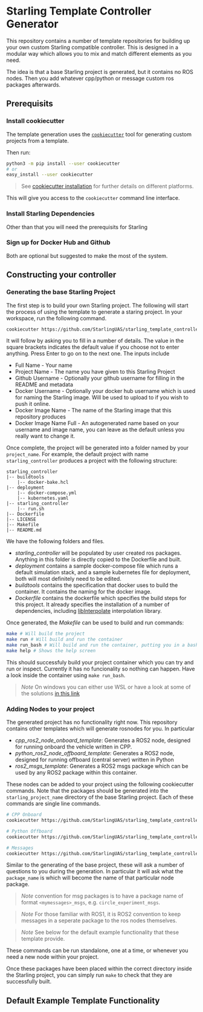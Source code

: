 # Starling Template Controller Generator

This repository contains a number of template repositories for building up your own custom Starling compatible controller. This is designed in a modular way which allows you to mix and match different elements as you need. 

The idea is that a base Starling project is generated, but it contains no ROS nodes. Then you add whatever cpp/python or message custom ros packages afterwards. 

## Prerequisits

### Install cookiecutter
The template generation uses the [`cookiecutter`](https://cookiecutter.readthedocs.io/en/stable/README.html) tool for generating custom projects from a template. 

Then run:
```sh
python3 -m pip install --user cookiecutter
# or 
easy_install --user cookiecutter
```
> See [cookiecutter installation](https://cookiecutter.readthedocs.io/en/stable/installation.html) for further details on different platforms. 

This will give you access to the `cookiecutter` command line interface. 

### Install Starling Dependencies

Other than that you will need the prerequisits for Starling

### Sign up for Docker Hub and Github

Both are optional but suggested to make the most of the system. 

## Constructing your controller

### Generating the base Starling Project

The first step is to build your own Starling project. The following will start the process of using the template to generate a staring project. In your workspace, run the following command. 

```bash
cookiecutter https://github.com/StarlingUAS/starling_template_controller.git --directory starling_template
```

It will follow by asking you to fill in a number of details. The value in the square brackets indicates the default value if you choose not to enter anything. Press Enter to go on to the next one. The inputs include
- Full Name - Your name
- Project Name - The name you have given to this Starling Project
- Github Username - Optionally your github username for filling in the README and metadata
- Docker Username - Optionally your docker hub username which is used for naming the Starling image. Will be used to upload to if you wish to push it online.
- Docker Image Name - The name of the Starling image that this repository produces
- Docker Image Name Full - An autogenerated name based on your username and image name, you can leave as the default unless you really want to change it.

Once complete, the project will be generated into a folder named by your `project_name`. For example, the default project with name `starling_controller` produces a project with the following structure:
```
starling_controller
|-- buildtools
    |-- docker-bake.hcl
|-- deployment
    |-- docker-compose.yml
    |-- kubernetes.yaml
|-- starling_controller
    |-- run.sh
|-- Dockerfile
|-- LICENSE
|-- Makefile
|-- README.md
```

We have the following folders and files.

- *starling_controller* will be populated by user created ros packages. Anything in this folder is directly  copied to the Dockerfile and built.
- *deployment* contains a sample docker-compose file which runs a default simulation stack, and a sample kubernetes file for deployment, both will most definitely need to be edited.
- *buildtools* contains the specification that docker uses to build the container. It contains the naming for the docker image. 
- *Dockerfile* contains the dockerfile which specifies the build steps for this project. It already specifies the installation of a number of dependencies, including [libInterpolate](https://github.com/CD3/libInterpolate) interpolation library. 

Once generated, the *Makefile* can be used to build and run commands:
```sh
make # Will build the project
make run # Will build and run the container
make run_bash # Will build and run the container, putting you in a bash shell inside it.
make help # Shows the help screen
```

This should successfuly build your project container which you can try and run or inspect. Currently it has no funcionality so nothing can happen. Have a look inside the container using `make run_bash`. 

> *Note* On windows you can either use WSL or have a look at some of the solutions [in this link](https://stackoverflow.com/questions/2532234/how-to-run-a-makefile-in-windows)

### Adding Nodes to your project

The generated project has no functionality right now. This repository contains other templates which will generate rosnodes for you. In particular

- *cpp_ros2_node_onboard_template*: Generates a ROS2 node, designed for running onboard the vehicle written in CPP.
- *python_ros2_node_offboard_template*: Generates a ROS2 node, designed for running offboard (central server) written in Python
- *ros2_msgs_template*: Generates a ROS2 msgs package which can be used by any ROS2 package within this container. 

These nodes can be added to your project using the following cookiecutter commands. Note that the packages should be generated into the `starling_project_name` directory of the base Starling project. Each of these commands are single line commands. 
```sh
# CPP Onboard
cookiecutter https://github.com/StarlingUAS/starling_template_controller.git --directory cpp_ros2_node_onboard_template -o starling_controller/starling_controller
```

```sh
# Python Offboard
cookiecutter https://github.com/StarlingUAS/starling_template_controller.git --directory python_ros2_node_offboard_template -o starling_controller/starling_controller
```

```sh
# Messages 
cookiecutter https://github.com/StarlingUAS/starling_template_controller.git --directory ros2_msgs_template -o starling_controller/starling_controller
```

Similar to the generating of the base project, these will ask a number of questions to you during the generation. In particular it will ask what the `package_name` is which will become the name of that particular node package.

> *Note* convention for msg packages is to have a package name of format `<mymessages>_msgs`, e.g. `circle_experiment_msgs`. 

> *Note* For those familiar with ROS1, it is ROS2 convention to keep messages in a seperate package to the ros nodes themselves. 

> *Note* See below for the default example functionality that these template provide. 

These commands can be run standalone, one at a time, or whenever you need a new node within your project. 

Once these packages have been placed within the correct directory inside the Starling project, you can simply run `make` to check that they are successfully built. 

## Default Example Template Functionality